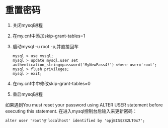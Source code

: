 # 重置密码

1. 关闭mysql进程

2. 在my.cnf中添加skip-grant-tables=1

3. 启动mysql -u root -p,并直接回车

   ```
   mysql > use mysql;
   mysql > update mysql.user set authentication_string=password('MyNewPass4!') where user='root';
   mysql > flush privileges;
   mysql > exit;
   ```

4. 在my.cnf中中修改skip-grant-tables=0

5. 重启mysql进程



如果遇到You must reset your password using ALTER USER statement before executing this statement.
在进入mysql控制台后输入来更新密码：

```
alter user 'root'@'localhost' identified by 'opjBIS$Z82LT0x7';
```
